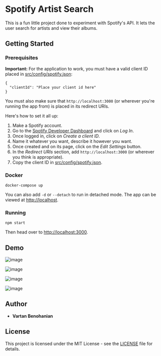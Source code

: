 # Spotify Artist Search

This is a fun little project done to experiment with Spotify's API. It lets the user search for artists and view their albums.

## Getting Started

### Prerequisites

**Important:** For the application to work, you must have a valid client ID placed in [src/config/spotify.json](src/config/spotify.json):

```
{
  "clientId": "Place your client id here"
}
```

You must also make sure that `http://localhost:3000` (or wherever you're running the app from) is placed in its redirect URIs.

Here's how to set it all up:

1. Make a Spotify account.
2. Go to the [Spotify Developer Dashboard](https://developer.spotify.com/dashboard/) and click on _Log In_.
3. Once logged in, click on _Create a client ID_.
4. Name it whatever you want, describe it however you want.
5. Once created and on its page, click on the _Edit Settings_ button.
6. In the _Redirect URIs_ section, add `http://localhost:3000` (or wherever you think is appropriate).
7. Copy the client ID in [src/config/spotify.json](src/config/spotify.json).

### Docker

```
docker-compose up
```

You can also add `-d` or `--detach` to run in detached mode. The app can be viewed at [http://localhost](http://localhost).

### Running

```
npm start
```

Then head over to [http://localhost:3000](http://localhost:3000).

## Demo

![image](https://user-images.githubusercontent.com/23425661/53673452-9ae38700-3c55-11e9-9325-b403cb335721.png)

![image](https://user-images.githubusercontent.com/23425661/53686095-15adb000-3cf1-11e9-8eee-cf051f1a4a34.png)

![image](https://user-images.githubusercontent.com/23425661/53673478-d8e0ab00-3c55-11e9-9b55-d62f683ba91f.png)

![image](https://user-images.githubusercontent.com/23425661/53686076-daab7c80-3cf0-11e9-997a-26ebd9ad7d11.png)

## Author

- **Vartan Benohanian**

## License

This project is licensed under the MIT License - see the [LICENSE](LICENSE) file for details.
